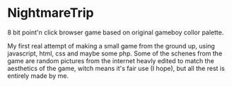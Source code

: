 # NightmareTrip
8 bit point'n click browser game based on original gameboy collor palette.

My first real attempt of making a small game from the ground up, using javascript, html, css and maybe some php. Some of the schenes from the game are random pictures from the internet heavly edited to match the aesthetics of the game, witch means it's fair use (I hope), but all the rest is entirely made by me.
